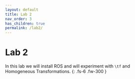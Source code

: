 ```yaml
---
layout: default
title: Lab 2
nav_order: 3
has_children: true
permalink: /lab2/
---
```


# Lab 2

In this lab we will install ROS and will experiment with `\tf` and Homogeneous Transformations.
{: .fs-6 .fw-300 }